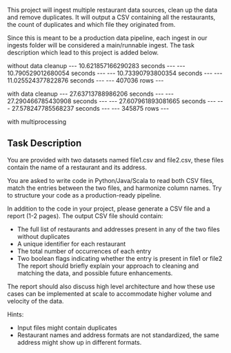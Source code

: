 This project will ingest multiple restaurant data sources, clean up the data and remove duplicates. It will output a CSV containing all the restaurants, the count of duplicates and which file they originated from.

Since this is meant to be a production data pipeline, each ingest in our ingests folder will be considered a main/runnable ingest. The task description which lead to this project is added below.

without data cleanup
--- 10.621857166290283 seconds ---
--- 10.790529012680054 seconds ---
--- 10.73390793800354 seconds ---
--- 11.025524377822876 seconds ---
--- 407036 rows ---

with data cleanup
--- 27.63713788986206 seconds ---
--- 27.290466785430908 seconds ---
--- 27.607961893081665 seconds ---
--- 27.578247785568237 seconds ---
--- 345875 rows ---

with multiprocessing


## Task Description
You are provided with two datasets named file1.csv and file2.csv, these files contain the name
of a restaurant and its address.

You are asked to write code in Python/Java/Scala to read both CSV files, match the entries
between the two files, and harmonize column names. Try to structure your code as a
production-ready pipeline.

In addition to the code in your project, please generate a CSV file and a report (1-2 pages).
The output CSV file should contain:
 - The full list of restaurants and addresses present in any of the two files without
duplicates
 - A unique identifier for each restaurant
 - The total number of occurrences of each entry
 - Two boolean flags indicating whether the entry is present in file1 or file2
The report should briefly explain your approach to cleaning and matching the data, and possible
future enhancements.

The report should also discuss high level architecture and how these use cases can be
implemented at scale to accommodate higher volume and velocity of the data.

Hints:
 - Input files might contain duplicates
 - Restaurant names and address formats are not standardized, the same address might
show up in different formats.